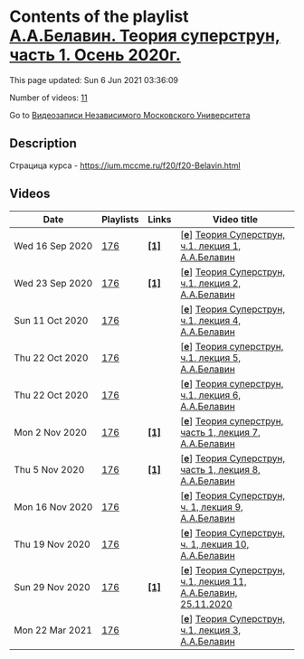 # Contents of the playlist [А.А.Белавин. Теория суперструн, часть 1. Осень 2020г.](https://www.youtube.com/playlist?list=PLp9ABVh6_x4Gdgmc7nYG4AsglnJ88U9x9)

This page updated: Sun 6 Jun 2021 03:36:09

Number of videos: [11](#videos)

Go to [Видеозаписи Независимого Московского Университета](../README.md)

## Description

Страцица курса - <https://ium.mccme.ru/f20/f20-Belavin.html>

## Videos

|Date|Playlists|Links|Video title|
|---|---|---|---|
| Wed&nbsp;16&nbsp;Sep&nbsp;2020 | [176](../playlists/176 "А.А.Белавин. Теория суперструн, часть 1. Осень 2020г.") | [**[1]**](https://ium.mccme.ru/f20/f20-Belavin.html) | [[**e**](https://studio.youtube.com/video/GmvQZVDWA0Y/edit "Edit")] [Теория Суперструн, ч.1, лекция 1, А.А.Белавин](https://www.youtube.com/watch?v=GmvQZVDWA0Y&list=PLp9ABVh6_x4Gdgmc7nYG4AsglnJ88U9x9 "подробности: https://ium.mccme.ru/f20/f20-Belavin.html") |
| Wed&nbsp;23&nbsp;Sep&nbsp;2020 | [176](../playlists/176 "А.А.Белавин. Теория суперструн, часть 1. Осень 2020г.") | [**[1]**](https://ium.mccme.ru/f20/f20-Belavin.html) | [[**e**](https://studio.youtube.com/video/RfmCpZYbyiU/edit "Edit")] [Теория Суперструн, ч.1, лекция 2, А.А.Белавин](https://www.youtube.com/watch?v=RfmCpZYbyiU&list=PLp9ABVh6_x4Gdgmc7nYG4AsglnJ88U9x9 "подробности: https://ium.mccme.ru/f20/f20-Belavin.html") |
| Sun&nbsp;11&nbsp;Oct&nbsp;2020 | [176](../playlists/176 "А.А.Белавин. Теория суперструн, часть 1. Осень 2020г.") |  | [[**e**](https://studio.youtube.com/video/vV7LfaZdRMk/edit "Edit")] [Теория Суперструн, ч.1, лекция 4, А.А.Белавин](https://www.youtube.com/watch?v=vV7LfaZdRMk&list=PLp9ABVh6_x4Gdgmc7nYG4AsglnJ88U9x9) |
| Thu&nbsp;22&nbsp;Oct&nbsp;2020 | [176](../playlists/176 "А.А.Белавин. Теория суперструн, часть 1. Осень 2020г.") |  | [[**e**](https://studio.youtube.com/video/KICbGZxrTk4/edit "Edit")] [Теория суперструн, ч.1, лекция 5, А.А.Белавин](https://www.youtube.com/watch?v=KICbGZxrTk4&list=PLp9ABVh6_x4Gdgmc7nYG4AsglnJ88U9x9) |
| Thu&nbsp;22&nbsp;Oct&nbsp;2020 | [176](../playlists/176 "А.А.Белавин. Теория суперструн, часть 1. Осень 2020г.") |  | [[**e**](https://studio.youtube.com/video/nbW29dkbSls/edit "Edit")] [Теория суперструн, ч.1, лекция 6, А.А.Белавин](https://www.youtube.com/watch?v=nbW29dkbSls&list=PLp9ABVh6_x4Gdgmc7nYG4AsglnJ88U9x9) |
| Mon&nbsp;2&nbsp;Nov&nbsp;2020 | [176](../playlists/176 "А.А.Белавин. Теория суперструн, часть 1. Осень 2020г.") | [**[1]**](https://ium.mccme.ru/f20/f20-Belavin.html) | [[**e**](https://studio.youtube.com/video/VV_3UHFRFqg/edit "Edit")] [Теория суперструн, часть 1, лекция 7, А.А.Белавин](https://www.youtube.com/watch?v=VV_3UHFRFqg&list=PLp9ABVh6_x4Gdgmc7nYG4AsglnJ88U9x9 "Страница курса - https://ium.mccme.ru/f20/f20-Belavin.html") |
| Thu&nbsp;5&nbsp;Nov&nbsp;2020 | [176](../playlists/176 "А.А.Белавин. Теория суперструн, часть 1. Осень 2020г.") | [**[1]**](https://ium.mccme.ru/f20/f20-Belavin.html) | [[**e**](https://studio.youtube.com/video/1XfuaKLCh0w/edit "Edit")] [Теория Суперструн, часть 1, лекция 8, А.А.Белавин](https://www.youtube.com/watch?v=1XfuaKLCh0w&list=PLp9ABVh6_x4Gdgmc7nYG4AsglnJ88U9x9 "Страница курса - https://ium.mccme.ru/f20/f20-Belavin.html") |
| Mon&nbsp;16&nbsp;Nov&nbsp;2020 | [176](../playlists/176 "А.А.Белавин. Теория суперструн, часть 1. Осень 2020г.") |  | [[**e**](https://studio.youtube.com/video/okXn-DjNitU/edit "Edit")] [Теория Суперструн, ч. 1, лекция 9, А.А.Белавин](https://www.youtube.com/watch?v=okXn-DjNitU&list=PLp9ABVh6_x4Gdgmc7nYG4AsglnJ88U9x9) |
| Thu&nbsp;19&nbsp;Nov&nbsp;2020 | [176](../playlists/176 "А.А.Белавин. Теория суперструн, часть 1. Осень 2020г.") |  | [[**e**](https://studio.youtube.com/video/4j7QukDuCTM/edit "Edit")] [Теория Суперструн, ч. 1, лекция 10, А.А.Белавин](https://www.youtube.com/watch?v=4j7QukDuCTM&list=PLp9ABVh6_x4Gdgmc7nYG4AsglnJ88U9x9) |
| Sun&nbsp;29&nbsp;Nov&nbsp;2020 | [176](../playlists/176 "А.А.Белавин. Теория суперструн, часть 1. Осень 2020г.") | [**[1]**](https://ium.mccme.ru/f20/f20-Belavin.html) | [[**e**](https://studio.youtube.com/video/eARcgml8bfw/edit "Edit")] [Теория Суперструн, ч.1, лекция 11, А.А.Белавин, 25.11.2020](https://www.youtube.com/watch?v=eARcgml8bfw&list=PLp9ABVh6_x4Gdgmc7nYG4AsglnJ88U9x9 "Страница курса - https://ium.mccme.ru/f20/f20-Belavin.html") |
| Mon&nbsp;22&nbsp;Mar&nbsp;2021 | [176](../playlists/176 "А.А.Белавин. Теория суперструн, часть 1. Осень 2020г.") |  | [[**e**](https://studio.youtube.com/video/OuxQbq67Y5s/edit "Edit")] [Теория Суперструн, ч.1, лекция 3, А.А.Белавин](https://www.youtube.com/watch?v=OuxQbq67Y5s&list=PLp9ABVh6_x4Gdgmc7nYG4AsglnJ88U9x9) |
